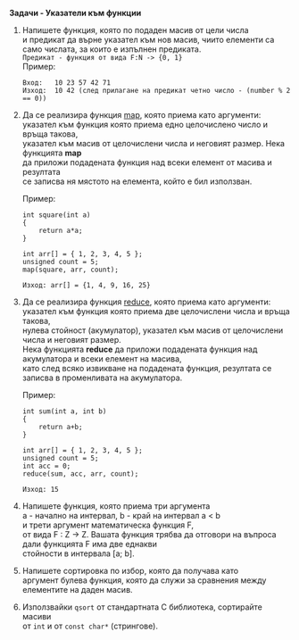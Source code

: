  **Задачи - Указатели към функции**

1. Напишете функция, която по подаден масив от цели числа<br>
и предикат да върне указател към нов масив, чиито елементи са<br>
само числата, за които е изпълнен предиката.<br>
`Предикат - функция от вида F:N -> {0, 1}`<br>
    Пример:
    ```
    Вход:   10 23 57 42 71
    Изход:  10 42 (след прилагане на предикат четно число - (number % 2 == 0))
    ```

1. Да се реализира функция [map](https://en.wikipedia.org/wiki/Map_(higher-order_function)), която приема като аргументи:<br>
указател към функция която приема едно целочислено число и връща такова,<br>
указател към масив от целочислени числа и неговият размер. Нека функцията **map** <br>
да приложи подадената функция над всеки елемент от масива и резултата<br>
се записва ня мястото на елемента, който е бил използван.<br>

    Пример:
    ```
    int square(int a)
    {
        return a*a;
    }

    int arr[] = { 1, 2, 3, 4, 5 };
    unsigned count = 5;
    map(square, arr, count);

    Изход: arr[] = {1, 4, 9, 16, 25}
    ```

1. Да се реализира функция [reduce](https://en.wikipedia.org/wiki/Fold_(higher-order_function)), която приема като аргументи:<br>
указател към функция която приема две целочислени числа и връща такова,<br>
нулева стойност (акумулатор), указател към масив от целочислени числа и неговият размер.<br>
Нека функцията **reduce** да приложи подадената функция над акумулатора и всеки елемент на масива,<br>
като след всяко извикване на подадената функция, резултата се записва в променливата на акумулатора.

    Пример:
    ```
    int sum(int a, int b)
    {
        return a+b;
    }

    int arr[] = { 1, 2, 3, 4, 5 };
    unsigned count = 5;
    int acc = 0;
    reduce(sum, acc, arr, count);

    Изход: 15
    ```

1. Напишете функция, която приема три аргумента<br>
a - начално на интервал, b - край на интервал a < b<br>
и трети аргумент математическа функция F,<br>
от вида F : Z -> Z. Вашата функция трябва да отговори на
въпроса дали функцията F има две еднакви<br>
стойности в интервала [a; b].<br>

1. Напишете сортировка по избор, която да получава като<br>
аргумент булева функция, която да служи за сравнения между<br>
елементите на даден масив.<br>

1. Използвайки `qsort` от стандартната C библиотека, сортирайте масиви<br>
от `int` и от `const char*` (стрингове).<br>
